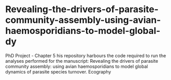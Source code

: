 # Revealing-the-drivers-of-parasite-community-assembly-using-avian-haemosporidians-to-model-global-dy
PhD Project - Chapter 5 his repository harbours the code required to run the analyses performed for the manuscript: Revealing the drivers of parasite community assembly: using avian haemosporidians to model global dynamics of parasite species turnover. Ecography
